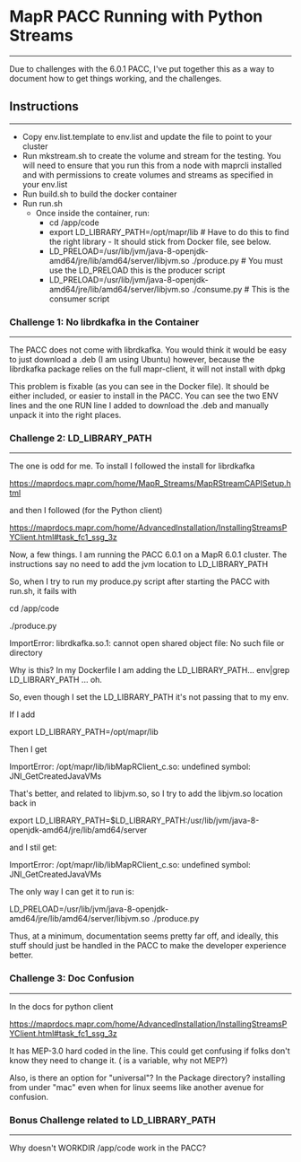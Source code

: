 # MapR PACC Running with Python Streams
----------
Due to challenges with the 6.0.1 PACC, I've put together this as a way to document how to get things working, and the challenges. 



## Instructions
--------------
- Copy env.list.template to env.list and update the file to point to your cluster
- Run mkstream.sh to create the volume and stream for the testing. You will need to ensure that you run this from a node with maprcli installed and with permissions to create volumes and streams as specified in your env.list
- Run build.sh to build the docker container
- Run run.sh
  - Once inside the container, run:
    -  cd /app/code
    - export LD_LIBRARY_PATH=/opt/mapr/lib # Have to do this to find the right library - It should stick from Docker file, see below. 
    - LD_PRELOAD=/usr/lib/jvm/java-8-openjdk-amd64/jre/lib/amd64/server/libjvm.so ./produce.py # You must use the LD_PRELOAD this is the producer script
    - LD_PRELOAD=/usr/lib/jvm/java-8-openjdk-amd64/jre/lib/amd64/server/libjvm.so ./consume.py # This is the consumer script
    


### Challenge 1: No librdkafka in the Container
----------
The PACC does not come with librdkafka. You would think it would be easy to just download a .deb (I am using Ubuntu) however, because the librdkafka package relies on the full mapr-client, it will not install with dpkg

This problem is fixable (as you can see in the Docker file).  It should be either included, or easier to install in the PACC. You can see the two ENV lines and the one RUN line I added to download the .deb and manually unpack it into the right places. 

### Challenge 2: LD_LIBRARY_PATH
----------
The one is odd for me. To install I followed the install for librdkafka

https://maprdocs.mapr.com/home/MapR_Streams/MapRStreamCAPISetup.html

and then I followed (for the Python client) 

https://maprdocs.mapr.com/home/AdvancedInstallation/InstallingStreamsPYClient.html#task_fc1_ssg_3z 

Now, a few things. I am running the PACC 6.0.1 on a MapR 6.0.1 cluster. The instructions say no need to add the jvm location to LD_LIBRARY_PATH

So, when I try to run my produce.py script after starting the PACC with run.sh, it fails with

cd /app/code

./produce.py

ImportError: librdkafka.so.1: cannot open shared object file: No such file or directory

Why is this? In my Dockerfile I am adding the LD_LIBRARY_PATH... env|grep LD_LIBRARY_PATH  ... oh. 

So, even though I set the LD_LIBRARY_PATH it's not passing that to my env.  

If I add

export LD_LIBRARY_PATH=/opt/mapr/lib

Then I get 

ImportError: /opt/mapr/lib/libMapRClient_c.so: undefined symbol: JNI_GetCreatedJavaVMs


That's better, and related to libjvm.so, so I try to add the libjvm.so location back in

export LD_LIBRARY_PATH=$LD_LIBRARY_PATH:/usr/lib/jvm/java-8-openjdk-amd64/jre/lib/amd64/server 

and I stil get:

ImportError: /opt/mapr/lib/libMapRClient_c.so: undefined symbol: JNI_GetCreatedJavaVMs

The only way I can get it to run is:

LD_PRELOAD=/usr/lib/jvm/java-8-openjdk-amd64/jre/lib/amd64/server/libjvm.so ./produce.py 

Thus, at a minimum, documentation seems pretty far off, and ideally, this stuff should just be handled in the PACC to make the developer experience better. 

### Challenge 3: Doc Confusion
-----------
In the docs for python client

https://maprdocs.mapr.com/home/AdvancedInstallation/InstallingStreamsPYClient.html#task_fc1_ssg_3z

It has MEP-3.0 hard coded in the line. This could get confusing if folks don't know they need to change it. (<version> is a variable, why not MEP?)

Also, is there an option for "universal"? In the Package directory? installing from under "mac" even when for linux seems like another avenue for confusion. 


### Bonus Challenge related to LD_LIBRARY_PATH
------------
Why doesn't WORKDIR /app/code work in the PACC? 


